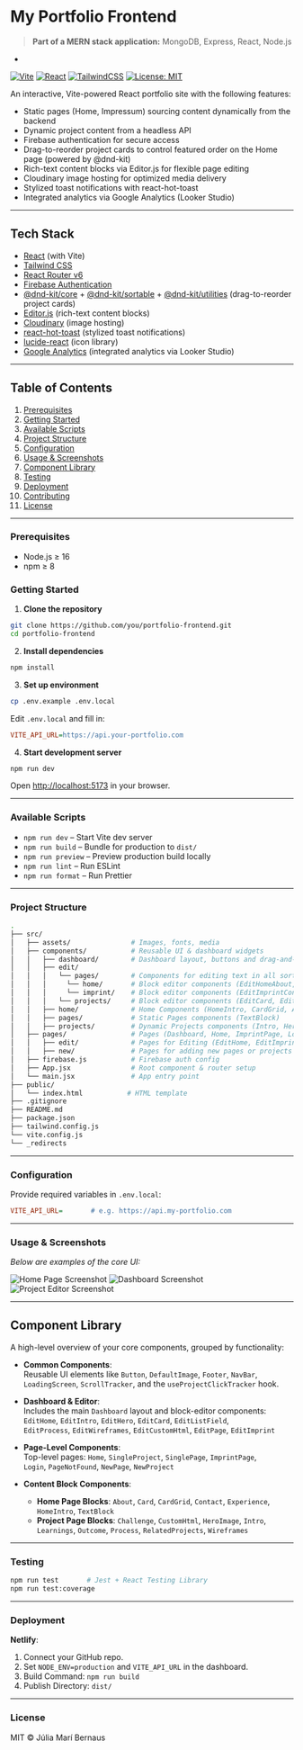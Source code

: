 # My Portfolio Frontend

> **Part of a MERN stack application:** MongoDB, Express, React, Node.js

*

[![Vite](https://img.shields.io/badge/bundler-vite-blue)]() [![React](https://img.shields.io/badge/framework-react-61dafb)]() [![TailwindCSS](https://img.shields.io/badge/style-tailwindcss-38b2ac)]() [![License: MIT](https://img.shields.io/badge/license-MIT-green)]()

An interactive, Vite-powered React portfolio site with the following features:

* Static pages (Home, Impressum) sourcing content dynamically from the backend
* Dynamic project content from a headless API 
* Firebase authentication for secure access
* Drag-to-reorder project cards to control featured order on the Home page (powered by @dnd-kit)
* Rich-text content blocks via Editor.js for flexible page editing
* Cloudinary image hosting for optimized media delivery
* Stylized toast notifications with react-hot-toast
* Integrated analytics via Google Analytics (Looker Studio)

---

## Tech Stack

* [React](https://reactjs.org/) (with Vite)
* [Tailwind CSS](https://tailwindcss.com/)
* [React Router v6](https://reactrouter.com/)
* [Firebase Authentication](https://firebase.google.com/docs/auth)
* [@dnd-kit/core](https://github.com/clauderic/dnd-kit) +
  [@dnd-kit/sortable](https://github.com/clauderic/dnd-kit/tree/main/packages/sortable) +
  [@dnd-kit/utilities](https://github.com/clauderic/dnd-kit/tree/main/packages/utilities) (drag-to-reorder project cards)
* [Editor.js](https://editorjs.io/) (rich-text content blocks)
* [Cloudinary](https://cloudinary.com/) (image hosting)
* [react-hot-toast](https://github.com/timolins/react-hot-toast) (stylized toast notifications)
* [lucide-react](https://lucide.dev/) (icon library)
* [Google Analytics](https://lookerstudio.google.com/) (integrated analytics via Looker Studio)

---

## Table of Contents

1. [Prerequisites](#prerequisites)
2. [Getting Started](#getting-started)
3. [Available Scripts](#available-scripts)
4. [Project Structure](#project-structure)
5. [Configuration](#configuration)
6. [Usage & Screenshots](#usage--screenshots)
7. [Component Library](#component-library)
8. [Testing](#testing)
9. [Deployment](#deployment)
10. [Contributing](#contributing)
11. [License](#license)

---

### Prerequisites

* Node.js ≥ 16
* npm ≥ 8

### Getting Started

1. **Clone the repository**

```bash
git clone https://github.com/you/portfolio-frontend.git
cd portfolio-frontend
```

2. **Install dependencies**

```bash
npm install
```

3. **Set up environment**

```bash
cp .env.example .env.local
```

Edit `.env.local` and fill in:

```ini
VITE_API_URL=https://api.your-portfolio.com
```

4. **Start development server**

```bash
npm run dev
```

Open [http://localhost:5173](http://localhost:5173) in your browser.

---

### Available Scripts

* `npm run dev` – Start Vite dev server
* `npm run build` – Bundle for production to `dist/`
* `npm run preview` – Preview production build locally
* `npm run lint` – Run ESLint
* `npm run format` – Run Prettier

---

### Project Structure

```bash
.
├── src/
│   ├── assets/               # Images, fonts, media
│   ├── components/           # Reusable UI & dashboard widgets
│   │   ├── dashboard/        # Dashboard layout, buttons and drag‑and‑drop editor
│   │   ├── edit/ 
│   │   │   └── pages/        # Components for editing text in all sorts of pages/projects
│   │   │     └── home/       # Block editor components (EditHomeAbout, EditHomeContact, etc.)
│   │   │     └── imprint/    # Block editor components (EditImprintContent)
│   │   │   └── projects/     # Block editor components (EditCard, EditHero, EditListField, etc.)
│   │   ├── home/             # Home Components (HomeIntro, CardGrid, About, etc.)
│   │   ├── pages/            # Static Pages components (TextBlock)
│   │   ├── projects/         # Dynamic Projects components (Intro, Hero, Challenge, etc.)
│   ├── pages/                # Pages (Dashboard, Home, ImprintPage, Login, SingleProject, etc.)
│   │   ├── edit/             # Pages for Editing (EditHome, EditImprint, EditPage, etc.)
│   │   ├── new/              # Pages for adding new pages or projects (NewPage, NewProject)
│   ├── firebase.js           # Firebase auth config
│   ├── App.jsx               # Root component & router setup
│   └── main.jsx              # App entry point
├── public/
│   └── index.html           # HTML template
├── .gitignore
├── README.md
├── package.json
├── tailwind.config.js
└── vite.config.js
└── _redirects

```

---

### Configuration

Provide required variables in `.env.local`:

```ini
VITE_API_URL=       # e.g. https://api.my-portfolio.com
```

---

### Usage & Screenshots

*Below are examples of the core UI:*

![Home Page Screenshot](https://res.cloudinary.com/jumaber/image/upload/v1752243902/Screenshot_2025-07-11_at_16.16.33_2_pzf5te.png)
![Dashboard Screenshot](https://res.cloudinary.com/jumaber/image/upload/v1752243902/Screenshot_2025-07-11_at_16.17.06_2_chyhop.png)
![Project Editor Screenshot](https://res.cloudinary.com/jumaber/image/upload/v1752243902/Screenshot_2025-07-11_at_16.19.22_2_phwmn1.png)


---

## Component Library

A high-level overview of your core components, grouped by functionality:

- **Common Components**:  
  Reusable UI elements like `Button`, `DefaultImage`, `Footer`, `NavBar`, `LoadingScreen`, `ScrollTracker`, and the `useProjectClickTracker` hook.

- **Dashboard & Editor**:  
  Includes the main `Dashboard` layout and block-editor components:
  `EditHome`, `EditIntro`, `EditHero`, `EditCard`, `EditListField`,  
  `EditProcess`, `EditWireframes`, `EditCustomHtml`, `EditPage`, `EditImprint`

- **Page-Level Components**:  
  Top-level pages: `Home`, `SingleProject`, `SinglePage`, `ImprintPage`,  
  `Login`, `PageNotFound`, `NewPage`, `NewProject`

- **Content Block Components**:  
  - **Home Page Blocks**: `About`, `Card`, `CardGrid`, `Contact`, `Experience`, `HomeIntro`, `TextBlock`  
  - **Project Page Blocks**: `Challenge`, `CustomHtml`, `HeroImage`, `Intro`, `Learnings`, `Outcome`, `Process`, `RelatedProjects`, `Wireframes`

---

### Testing

```bash
npm run test       # Jest + React Testing Library
npm run test:coverage
```

---

### Deployment

**Netlify**:

1. Connect your GitHub repo.
2. Set `NODE_ENV=production` and `VITE_API_URL` in the dashboard.
3. Build Command: `npm run build`
4. Publish Directory: `dist/`

---

### License

MIT © Júlia Marí Bernaus
